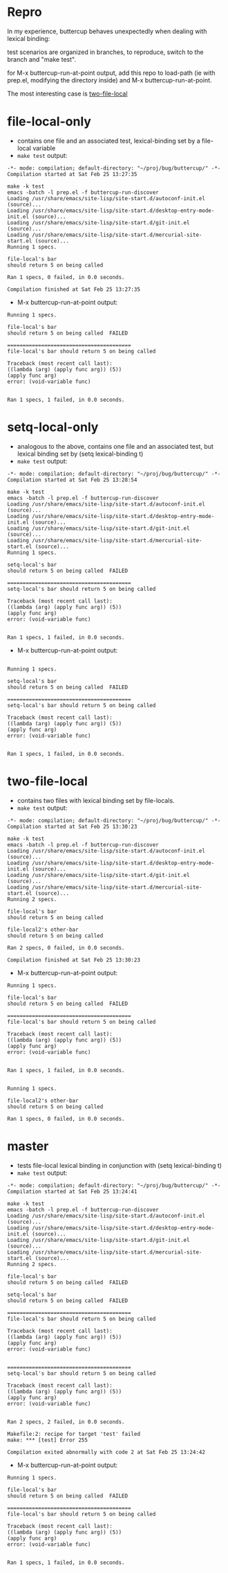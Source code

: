 # Repro

In my experience, buttercup behaves unexpectedly when dealing with lexical binding:


test scenarios are organized in branches, to reproduce, switch to the branch and "make test". 

for M-x buttercup-run-at-point output, add this repo to load-path (ie with prep.el, modifying the directory inside) and M-x buttercup-run-at-point.

The most interesting case is [two-file-local](#two-file-local)


# file-local-only
  - contains one file and an associated test, lexical-binding set by a file-local variable
  - ```make test``` output: 
  ``` make
  -*- mode: compilation; default-directory: "~/proj/bug/buttercup/" -*-
Compilation started at Sat Feb 25 13:27:35

make -k test
emacs -batch -l prep.el -f buttercup-run-discover
Loading /usr/share/emacs/site-lisp/site-start.d/autoconf-init.el (source)...
Loading /usr/share/emacs/site-lisp/site-start.d/desktop-entry-mode-init.el (source)...
Loading /usr/share/emacs/site-lisp/site-start.d/git-init.el (source)...
Loading /usr/share/emacs/site-lisp/site-start.d/mercurial-site-start.el (source)...
Running 1 specs.

file-local's bar
  should return 5 on being called

Ran 1 specs, 0 failed, in 0.0 seconds.

Compilation finished at Sat Feb 25 13:27:35

  ```
  - M-x buttercup-run-at-point output:
  ```
  Running 1 specs.

file-local's bar
  should return 5 on being called  FAILED

========================================
file-local's bar should return 5 on being called

Traceback (most recent call last):
  ((lambda (arg) (apply func arg)) (5))
  (apply func arg)
error: (void-variable func)


Ran 1 specs, 1 failed, in 0.0 seconds.

  ```
  
# setq-local-only
  - analogous to the above, contains one file and an associated test, but lexical binding set by (setq lexical-binding t)
  - ```make test``` output:
  ``` make
  -*- mode: compilation; default-directory: "~/proj/bug/buttercup/" -*-
Compilation started at Sat Feb 25 13:28:54

make -k test
emacs -batch -l prep.el -f buttercup-run-discover
Loading /usr/share/emacs/site-lisp/site-start.d/autoconf-init.el (source)...
Loading /usr/share/emacs/site-lisp/site-start.d/desktop-entry-mode-init.el (source)...
Loading /usr/share/emacs/site-lisp/site-start.d/git-init.el (source)...
Loading /usr/share/emacs/site-lisp/site-start.d/mercurial-site-start.el (source)...
Running 1 specs.

setq-local's bar
  should return 5 on being called  FAILED

========================================
setq-local's bar should return 5 on being called

Traceback (most recent call last):
  ((lambda (arg) (apply func arg)) (5))
  (apply func arg)
error: (void-variable func)


Ran 1 specs, 1 failed, in 0.0 seconds.

  ```
  - M-x buttercup-run-at-point output:
  
  ```
  
Running 1 specs.

setq-local's bar
  should return 5 on being called  FAILED

========================================
setq-local's bar should return 5 on being called

Traceback (most recent call last):
  ((lambda (arg) (apply func arg)) (5))
  (apply func arg)
error: (void-variable func)


Ran 1 specs, 1 failed, in 0.0 seconds.

  ```
# two-file-local
  - contains two files with lexical binding set by file-locals.
  - ```make test``` output:
  ``` make
  -*- mode: compilation; default-directory: "~/proj/bug/buttercup/" -*-
Compilation started at Sat Feb 25 13:30:23

make -k test
emacs -batch -l prep.el -f buttercup-run-discover
Loading /usr/share/emacs/site-lisp/site-start.d/autoconf-init.el (source)...
Loading /usr/share/emacs/site-lisp/site-start.d/desktop-entry-mode-init.el (source)...
Loading /usr/share/emacs/site-lisp/site-start.d/git-init.el (source)...
Loading /usr/share/emacs/site-lisp/site-start.d/mercurial-site-start.el (source)...
Running 2 specs.

file-local's bar
  should return 5 on being called

file-local2's other-bar
  should return 5 on being called

Ran 2 specs, 0 failed, in 0.0 seconds.

Compilation finished at Sat Feb 25 13:30:23

  ```
  - M-x buttercup-run-at-point output:
  ```
  Running 1 specs.

file-local's bar
  should return 5 on being called  FAILED

========================================
file-local's bar should return 5 on being called

Traceback (most recent call last):
  ((lambda (arg) (apply func arg)) (5))
  (apply func arg)
error: (void-variable func)


Ran 1 specs, 1 failed, in 0.0 seconds.


Running 1 specs.

file-local2's other-bar
  should return 5 on being called

Ran 1 specs, 0 failed, in 0.0 seconds.

  ```
  
# master
  - tests file-local lexical binding in conjunction with (setq lexical-binding t)
  - ```make test``` output:
  ``` make
  -*- mode: compilation; default-directory: "~/proj/bug/buttercup/" -*-
Compilation started at Sat Feb 25 13:24:41

make -k test
emacs -batch -l prep.el -f buttercup-run-discover
Loading /usr/share/emacs/site-lisp/site-start.d/autoconf-init.el (source)...
Loading /usr/share/emacs/site-lisp/site-start.d/desktop-entry-mode-init.el (source)...
Loading /usr/share/emacs/site-lisp/site-start.d/git-init.el (source)...
Loading /usr/share/emacs/site-lisp/site-start.d/mercurial-site-start.el (source)...
Running 2 specs.

file-local's bar
  should return 5 on being called  FAILED

setq-local's bar
  should return 5 on being called  FAILED

========================================
file-local's bar should return 5 on being called

Traceback (most recent call last):
  ((lambda (arg) (apply func arg)) (5))
  (apply func arg)
error: (void-variable func)


========================================
setq-local's bar should return 5 on being called

Traceback (most recent call last):
  ((lambda (arg) (apply func arg)) (5))
  (apply func arg)
error: (void-variable func)


Ran 2 specs, 2 failed, in 0.0 seconds.

Makefile:2: recipe for target 'test' failed
make: *** [test] Error 255

Compilation exited abnormally with code 2 at Sat Feb 25 13:24:42
  ```
  - M-x buttercup-run-at-point output:
  ``` 
  Running 1 specs.

file-local's bar
  should return 5 on being called  FAILED

========================================
file-local's bar should return 5 on being called

Traceback (most recent call last):
  ((lambda (arg) (apply func arg)) (5))
  (apply func arg)
error: (void-variable func)


Ran 1 specs, 1 failed, in 0.0 seconds.
```

